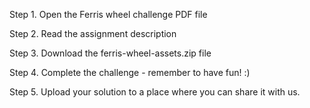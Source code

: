 
Step 1. Open the Ferris wheel challenge PDF file

Step 2. Read the assignment description

Step 3. Download the ferris-wheel-assets.zip file

Step 4. Complete the challenge - remember to have fun! :)

Step 5. Upload your solution to a place where you can share it with us.


